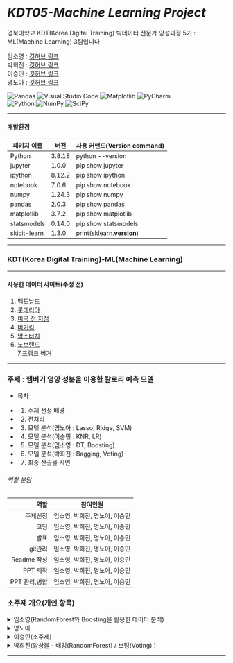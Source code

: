 # _KDT05-Machine Learning Project_

경북대학교 KDT(Korea Digital Training) 빅데이터 전문가 양성과정 5기 : ML(Machine Learning) 3팀입니다

임소영 : [깃허브 링크](https://github.com/YimSoYoung1001)  
박희진 : [깃허브 링크](https://github.com/ParkHeeJin00)  
이승민 : [깃허브 링크](https://github.com/winmin94)  
명노아 : [깃허브 링크](https://github.com/noah2397)

![Pandas](https://img.shields.io/badge/pandas-%23150458.svg?style=for-the-badge&logo=pandas&logoColor=white)
![Visual Studio Code](https://img.shields.io/badge/Visual%20Studio%20Code-0078d7.svg?style=for-the-badge&logo=visual-studio-code&logoColor=white)
![Matplotlib](https://img.shields.io/badge/Matplotlib-%23ffffff.svg?style=for-the-badge&logo=Matplotlib&logoColor=black)
![PyCharm](https://img.shields.io/badge/pycharm-143?style=for-the-badge&logo=pycharm&logoColor=black&color=black&labelColor=green)  
![Python](https://img.shields.io/badge/python-3670A0?style=for-the-badge&logo=python&logoColor=ffdd54)
![NumPy](https://img.shields.io/badge/numpy-%23013243.svg?style=for-the-badge&logo=numpy&logoColor=white)
![SciPy](https://img.shields.io/badge/SciPy-%230C55A5.svg?style=for-the-badge&logo=scipy&logoColor=%white)

<hr/>

#### 개발환경

| 패키지 이름  | 버전   | 사용 커맨드(Version command) |
| ------------ | ------ | ---------------------------- |
| Python       | 3.8.18 | python --version             |
| jupyter      | 1.0.0  | pip show jupyter             |
| ipython      | 8.12.2 | pip show ipython             |
| notebook     | 7.0.6  | pip show notebook            |
| numpy        | 1.24.3 | pip show numpy               |
| pandas       | 2.0.3  | pip show pandas              |
| matplotlib   | 3.7.2  | pip show matplotlib          |
| statsmodels  | 0.14.0 | pip show statsmodels         |
| skicit-learn | 1.3.0  | print(sklearn.**version**)   |

<hr/>

### KDT(Korea Digital Training)-ML(Machine Learning)

<hr/>

#### 사용한 데이터 사이트(수정 전)

1. [맥도날드](https://www.kaggle.com/datasets/mcdonalds/nutrition-facts)
2. [롯데리아](https://www.lotteeatz.com/upload/stg/etc/ria/items.html)
3. [미국 전 지점](https://www.kaggle.com/datasets/ulrikthygepedersen/fastfood-nutrition)
4. [버거킹](https://emilysinglelife.tistory.com/62)
5. [맘스터치](https://www.momstouch.co.kr/m/brand/notice-view.php?idx=49)
6. [노브랜드](https://realjace.tistory.com/entry/%EB%85%B8%EB%B8%8C%EB%9E%9C%EB%93%9C%EB%B2%84%EA%B1%B0-%EB%A9%94%EB%89%B4%EB%B3%84-%EC%B9%BC%EB%A1%9C%EB%A6%AC-%EC%98%81%EC%96%91%EC%84%B1%EB%B6%84-%EC%B4%9D%EC%A0%95%EB%A6%AC)  
   7.[프랭크 버거](https://rooftoper.tistory.com/entry/%ED%94%84%EB%9E%AD%ED%81%AC-%EB%B2%84%EA%B1%B0-%EC%98%81%EC%96%91%EC%84%B1%EB%B6%84)

<hr/>

### 주제 : 햄버거 영양 성분을 이용한 칼로리 예측 모델

- 목차

* 1. 주제 선정 배경
* 2. 전처리
* 3. 모델 분석(명노아 : Lasso, Ridge, SVM)
* 4. 모델 분석(이승민 : KNR, LR)
* 5. 모델 분석(임소영 : DT, Boosting)
* 6. 모델 분석(박희진 : Bagging, Voting)
* 7. 최종 산출물 시연
  </hr>

###### 역할 분담

|          역할 | 참여인원                       |
| ------------: | ------------------------------ |
|      주제선정 | 임소영, 박희진, 명노아, 이승민 |
|          코딩 | 임소영, 박희진, 명노아, 이승민 |
|          발표 | 임소영, 박희진, 명노아, 이승민 |
|       git관리 | 임소영, 박희진, 명노아, 이승민 |
|   Readme 작성 | 임소영, 박희진, 명노아, 이승민 |
|      PPT 제작 | 임소영, 박희진, 명노아, 이승민 |
| PPT 관리,병합 | 임소영, 박희진, 명노아, 이승민 |

### 소주제 개요(개인 항목)

<details>
  <summary>
    임소영(RandomForest와 Boosting을 활용한 데이터 분석)       
  </summary>

### DecisionTree         
**1. 데이터 전처리 실시**
- 데이터 전처리로 결측치, 중복값, 이상값 확인을 실시했습니다.
- 이상값 제거까지 실시했으나 과대적합의 문제점을 해결하기 위해 복원하였습니다.     

**2. 데이터셋 준비**
- 최고의 성능을 내는 random_state 값 구하기
- STD scaler를 활용한 스케일링 진행

**3. 학습 및 평가**             
- DecisionTree : 과대적합이 발생하여 튜닝 진행
- [ 튜닝1 ] DecisionTree + 파라미터 조정
- [ 튜닝2 ] DecisionTree + GridSearchCV          

**4. 예측값 구하기 및 성능 평가**
- 튜닝을 실시한 2가지 모델에 대해 예측값을 구하고 성능을 평가함
- 성능 평가 요소 (R2 score, MSE, MAE)

**5. 모델 저장 (.pkl 형식)**
- 둘 중 성능이 좋은 '튜닝1'모델을 최종 모델로 저장함

**6. Decision Tree 시각화**
- 저장된 모델에서 decision tree를 시각화 함            


### Boosting

**1. 데이터 전처리 실시**
- 데이터 전처리로 결측치, 중복값, 이상값 확인을 실시했습니다.
- 이상값 제거까지 실시했으나 과대적합의 문제점을 해결하기 위해 복원하였습니다.     

**2. 데이터셋 준비**
- 최고의 성능을 내는 random_state 값 구하기
- STD scaler를 활용한 스케일링 진행

**3. 학습 및 평가**             
- AdaBoostRegressor  |  GradientBoostingRegressor  |  HistGradientRegressor              
- 위 3가지 모델끼리 비교 하여 가장 점수차이가 적고 점수대가 높은 모델 채택함
- 앞서 만든 Decision tree 모델과 boosting 모델을 결합한 모델을 만들었음
- [모델1] GradientBoostingRegressor
- [모델2] Decision Tree + AdaBoostRegressor 
- [모델3] Decision Tree + AdaBoostRegressor + GridSearchCV

**4. 예측값 구하기 및 성능 평가**
- 위 3가지 모델에 대하여 예측값을 구해서 성능평가를 실시함
- 성능 평가 요소 (R2 score, MSE, MAE)

**5. 모델 저장 (.pkl 형식)**
- 셋 중 성능이 좋은 '모델2'를 최종 모델로 저장함
</details>



</hr>

<details>
  <summary>
    명노아
  </summary>

# 0. 데이터 크롤링()

### 관련 파일 : 명노아/01_Crawling.ipynb

사용 데이터셋 :  
[맥도날드](https://www.kaggle.com/datasets/mcdonalds/nutrition-facts)  
[롯데리아](https://www.lotteeatz.com/upload/stg/etc/ria/items.html)  
[미국 전 지점](https://www.kaggle.com/datasets/ulrikthygepedersen/fastfood-nutrition)  
[버거킹](https://emilysinglelife.tistory.com/62)  
[맘스터치](https://www.momstouch.co.kr/m/brand/notice-view.php?idx=49)  
[노브랜드](https://realjace.tistory.com/entry/%EB%85%B8%EB%B8%8C%EB%9E%9C%EB%93%9C%EB%B2%84%EA%B1%B0-%EB%A9%94%EB%89%B4%EB%B3%84-%EC%B9%BC%EB%A1%9C%EB%A6%AC-%EC%98%81%EC%96%91%EC%84%B1%EB%B6%84-%EC%B4%9D%EC%A0%95%EB%A6%AC)  
[프랭크 버거](https://rooftoper.tistory.com/entry/%ED%94%84%EB%9E%AD%ED%81%AC-%EB%B2%84%EA%B1%B0-%EC%98%81%EC%96%91%EC%84%B1%EB%B6%84)

사용 모듈 : BeautifulSoup, urllib, pytesseract

<hr/>

# 1. 데이터 전처리

### 관련 파일 : 명노아/02_Preprocessing.ipynb

- 공통 feature, target 설정
- feature : 소금, 설탕, 지방, 단백질
- target : 칼로리

애로사항 : 맘스터치의 경우, 이미지 데이터로 있었는데 수작업이 여전히 필요하여 데이터셋에 합치지 않음
(moms_touch.png, moms_touch.txt)

<hr/>

# 2. 분석 파이프라인

- 1.  all_estimator로 회귀 모델 갖고오기
- 2.  Ridge, Lasso, SVM 모델 선별
- 3.  전처리 데이터 로드, 데이터 셋 분할(훈련용, 시험용)
- 4.  데이터 정규화
- 5.  이상값 제거(Z-score)
- 6.  데이터 분포, 상관계수 파악
- 7.  하이퍼 파라미터를 제외한 최적의 random_state 파악
- 8.  GridsearchCV를 사용하여 하이퍼 파라미터 찾기
- 9.  모델 데이터 파일 저장 (명노아/model)
- 10. 최종 산출물에 모델 파일 반영
  <hr/>

# 3. Ridge, Lassso를 사용한 모델 분석

### 관련 파일 :

명노아/03_Ridge.ipynb,  
04_Lasso.ipynb,  
05_SVM.ipynb,  
06_SVM Visual.ipynb

사용한 머신러닝 모델

1. Ridge
2. KernelRidge
3. RidgeCV
4. BayesianRidge
5. Lasso
6. LassoCV
7. LassoLars
8. LassoLarsCV
9. SVR
10. <hr/>

# 4. 데이터 분석 결과 시각화

- 1. SVM 분류 기법으로 보았을 때, 일반적으로 햄버거 데이터가 제일 많겠지만 음료수나 감자튀김 추가 메뉴나 세트메뉴 등등...  
     => 이상치 값이 너무 많기에, 제대로 된 분류가 되지 않는 모습  
     ![alt text](./명노아/img/image.png)
- 2. 왜 SVR 모델 중에서, LinearSVR은 높게 나왔는가?
     => 다차원 매핑을 시도하는 SVR, NuSVR과는 달리,직선을 긋는 LinearSVR은 상관관계가 높은 지방, 단백질에 초점을 잡아 정확률이 높게 나옴  
     ![alt text](./명노아/img/image-2.png)
- 3. 전체 모델 성능 시각화
  => 01. KernelRidge : 다차원 공간에 매핑하면서도, 특정 계수의 가중치(계수)를 0으로 낮춤으로써 높은 정확률을 보임 : 비선형 관계를 갖는 데이터에 적합하다  
  => 02. LassoLars : 데이터의 일부분만 사용하고, 계수의 축소 경로를 제공하므로, 정규화 강도를 조절하면서 모델을 세밀하게 튜닝할 수 있다  
  ![alt text](./명노아/img/image-1.png)
  <hr/>

# 5. 결론

- KernelRidge를 제일 성능이 좋은 모델로 확정
![alt text](./명노아/img/image-3.png)
<hr/>

</details>

</hr>

<details>
  <summary>
    이승민(소주제)
  </summary>

</details>

</hr>

<details>
  <summary>
    박희진(앙상블 - 배깅(RandomForest) / 보팅(Voting) )
  </summary>
  
## (1) 모델 선정 이유
  
- 과대적합때문에 늘 고생했던 경험이 있어서 과대적합을 완화해주는데 알맞은 RandomForest 모델을 선정하였다.
- 우리 프로젝트가 같은 데이터로 다른 모델의 성능을 비교 파악 하는 것이기 때문에 보팅의 알고리즘과 매우 유사하다고 느꼈고, 우리가 비교해서 가장 높은 성능을 가진 모델의 결과와 보팅모델의 결과를 비교해보면 재밌겠다는 생각이 들어 선정하였다.
  
## (2) 데이터 파악 및 전처리
  
- data : restrant, item, sodium, sugar, total_fat, portein, calories
- target : calories
- feature : item, sodium, sugar, total_fat, portein
- restrant는 순서가 없는 범주형 데이터 -> OneHotEncoding 실시
  - 같은 브랜드지만 다른 이름인 데이터가 있길래 통일
  - targer과 상관계수 파악 -> 큰 상관관계 파악 X -> 무시 
- 결측치 제거
    - 대체했을 때, 데이터가 왜곡될까봐 대체하지 않고 제거
- 중복치 제거
- 이상치 확인
  ![image](https://github.com/ParkHeeJin00/KDT-5_MLProject/assets/155441547/07ef4a97-16b8-4759-a0f9-54c9aa671ba9)
    - 이상치가 매우 많이 확인 되었으나 잘못 입력된 데이터가 아니라는 판단하에 제거하지 않고 진행
    - 이상치에 영향을 덜 받는 MinMaxScaler나 RobustScaler 사용하는 것이 좋겠다고 판단
- feature data를 산점도 찍어 봤을때, 선형 또는 묘하게 2차 곡선을 띰
  ![image](https://github.com/ParkHeeJin00/KDT-5_MLProject/assets/155441547/253fb431-be29-4f03-9d4a-e1ad6310f1fc)
  - feature들끼리 상관관계 있는지 파악
    - total_fat과 sodium 상관관계 높음
    - total_fat과 sodium feature만 poly 진행하여 모델 학습해봤으나 과대적합되어 기각
- MinMaxScaler 적용하여 스케일링
  - MAE와 RMSE가 제일 낮은 Scaler인 MinMaxScaler 선택
  - 이상치에도 둔감하기 때문에 알맞다고 생각됨
- train_test_split 메서드의 최적의 random_state 값 찾기
- RandomForest 메서드의 최적의 random_state 값 찾기
  
  
## (3) 모델 학습 및 모델 평가  
  
### __[ RandomForest model ]__  
  
- train_score : 0.98 / test_score : 0.95 -> 과대적합이라고 판단
  -  과대적합을 방지하기 위해 튜닝 진행
    - n_estimators, max_depth, min_samples_split, max_features 파라미터 튜닝
  - 과대적합을 방지하기 위해 교차검증 진행
    - GridSearchCV를 통해 최적의 모델 산출
** 과대 적합 해결! ** 
- 튜닝 후 : train_score : 0.96 / test_score : 0.95 -> 최적적합
  
<aside>
💡 최적의 모델  
  
  ![image](https://github.com/ParkHeeJin00/KDT-5_MLProject/assets/155441547/00edaf5c-124d-4241-99e0-dd3c784497f0)  
      
  <img  width="300" height="200" alt="image" src="https://github.com/ParkHeeJin00/KDT-5_MLProject/assets/155441547/04d8f60f-769c-43d4-83a7-f7635ce3922b">

</aside>
  
### __[ Voting model ]__  
  
- 각 조원들과 내가 만들었던 최적의 모델을 estimators 파라미터 안에 넣어 모델 생성 및 학습
- train_score : 0.91 / test_score : 0.91 -> 최적적합
  
<aside>
💡 최적의 모델  

  ![image](https://github.com/ParkHeeJin00/KDT-5_MLProject/assets/155441547/b8271ef0-88d3-4e0d-b8e2-432e449c059f)  
              
  <img  width="300" height="200" alt="image" src="https://github.com/ParkHeeJin00/KDT-5_MLProject/assets/155441547/39c226e7-6d58-4c61-8c73-1bd63b4027d4">

</aside>
  
## (4) 새로운 데이터로 칼로리 예측  
- 맘스터치 화이트갈릭싸이버거의 나트륨, 당류, 포화지방, 단백질 데이터를 model에 넣어 predict하여 값 예측  
- 각 모델 별로 예측값과 오차 도출
  ![image](https://github.com/ParkHeeJin00/KDT-5_MLProject/assets/155441547/5010f150-41a6-4900-82c9-1f8f44c37450)
  
## (5) 결과  
  
![image](https://github.com/ParkHeeJin00/KDT-5_MLProject/assets/155441547/6512e391-14f7-476c-affc-19b7ffad4cf1)
![image](https://github.com/ParkHeeJin00/KDT-5_MLProject/assets/155441547/d43885dc-5429-4488-b2e4-991833ecc75d)
- 해당 데이터에서는 boosting model이 가장 적합하다.
   - boost model이 score가 가장 높고, 최적적합에다, 새로운 데이터를 넣었을때도 MAE와 RMSE값이 낮다.  
  
## (6) 활용
- 칼로리 예측을 기반한 햄버거 추천 프로그램  
  ![image](https://github.com/ParkHeeJin00/KDT-5_MLProject/assets/155441547/4c6f859f-55fd-4f0d-8af8-2aef2d259ee2)

## (7) 피드백  
  
- 이상치가 많은 feature data에서 MinMaxScaler를 잘 사용하였다.
  - 이상치 제거를 안해도 MinMaxScaler로도 어느정도 이상치 정리가 된다.  

</details>
<hr/>
